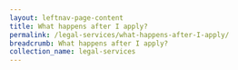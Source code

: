 ```yaml
---
layout: leftnav-page-content
title: What happens after I apply?
permalink: /legal-services/what-happens-after-I-apply/
breadcrumb: What happens after I apply?
collection_name: legal-services
---
```

